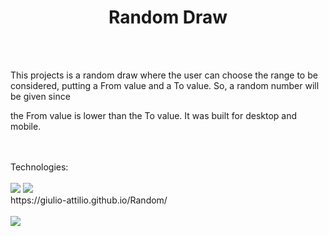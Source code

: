 <h1 align="center">Random Draw</h1>
<br>
<br>
<p>This projects is a random draw where the user can choose the range to be considered, putting a From value and a To value. So, a random number will be given since
<p>the From value is lower than the To value. It was built for desktop and mobile.</p>
<br>
<br>
Technologies:
<br>
<br>
<img src="https://img.shields.io/badge/HTML5-E34F26?style=for-the-badge&logo=html5&logoColor=white">
<img src="https://img.shields.io/badge/CSS3-1572B6?style=for-the-badge&logo=css3&logoColor=white">
<br> 
https://giulio-attilio.github.io/Random/
<br>
<br>
<img src="https://github.com/giulio-attilio/Random/blob/main/assets/Finished.jpg?raw=true">
